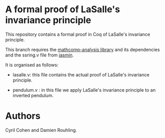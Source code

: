 # A formal proof of LaSalle's invariance principle

This repository contains a formal proof in Coq of LaSalle's invariance
principle.

This branch requires the [mathcomp-analysis
library](https://github.com/math-comp/analysis) and its dependencies and the
ssring.v file from [jasmin](https://github.com/jasmin-lang/jasmin).

It is organised as follows:

- lasalle.v: this file contains the actual proof of LaSalle's invariance
  principle.

- pendulum.v : in this file we apply LaSalle's invariance principle to an
  inverted pendulum.

# Authors

Cyril Cohen and Damien Rouhling.